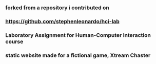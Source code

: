 ### forked from a repository i contributed on
### https://github.com/stephenleonardo/hci-lab
### Laboratory Assignment for Human-Computer Interaction course
### static website made for a fictional game, Xtream Chaster
